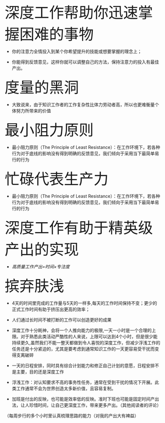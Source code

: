 <font size=7>深度工作帮助你迅速掌握困难的事物</font>
* 你的注意力全情投入到某个你希望提升的技能或想要掌握的理念上；

* 你能得到反馈意见，这样你就可以调整自己的方法，保持注意力的投入有最佳产出。

<font size=7>度量的黑洞</font>
* 大致说来，由于知识工作者的工作复杂性比体力劳动者高，所以也更难衡量个体努力所带来的价值

<font size=7>最小阻力原则</font>
* 最小阻力原则（The Principle of Least Resistance）：在工作环境下，若各种行为对于底线的影响没有得到明确的反馈意见，我们倾向于采用当下最简单易行的行为

<font size=7>忙碌代表生产力</font>
* 最小阻力原则（The Principle of Least Resistance）：在工作环境下，若各种行为对于底线的影响没有得到明确的反馈意见，我们倾向于采用当下最简单易行的行为

<font size=7>深度工作有助于精英级产出的实现</font>
 * *高质量工作产出=时间×专注度*
 
<font size=7>摈弃肤浅</font>
* 4天的时间里完成的工作量与5天的一样多,每天的工作时间保持不变；更少的正式工作时间有助于挤压出更高的效率；

* 人们通过长时间不被打断的工作可以创造更好的成果

* 深度工作十分耗神，会将一个人推向能力的极限,一天一小时是一个合理的上限。对于熟悉此类活动严酷性的人来说，上限可以达到4个小时，但是很少能持续更久,虽然我们不能一整天都做到令人喜悦的深度工作，但减少浮浅工作的任务还是十分紧迫的，尤其是要考虑到通常知识工作的一天更容易受干扰而变得支离破碎

* 一天的日程安排，同时具有综合计划能力和修正自己计划的意愿，日程安排不是主要，目的还是深度工作

* 浮浅工作：对认知要求不高的事务性任务，通常在受到干扰的情况下开展。此类工作通常不会为世界创造太多新价值，且容易复制。

* 加班是付出的反映，也可能是效率低的反映。准时下班也可能是固定时间产出法，让人珍惜时间，让自己更深度工作，带来更多产出。（其他阅读者的评论）

（每周步行的多个小时里认真梳理思路的能力（对我的产出大有裨益）